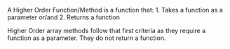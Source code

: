 A Higher Order Function/Method is a function that:
    1. Takes a function as a parameter
        or/and
    2. Returns a function
    
Higher Order array methods follow that first criteria as they require a function as a parameter.  They do not return a function.